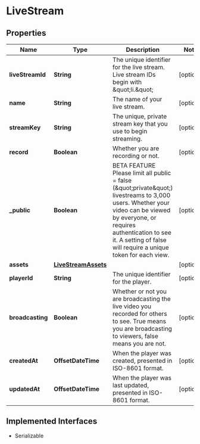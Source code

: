 

# LiveStream

## Properties

Name | Type | Description | Notes
------------ | ------------- | ------------- | -------------
**liveStreamId** | **String** | The unique identifier for the live stream. Live stream IDs begin with \&quot;li.\&quot; |  [optional]
**name** | **String** | The name of your live stream. |  [optional]
**streamKey** | **String** | The unique, private stream key that you use to begin streaming. |  [optional]
**record** | **Boolean** | Whether you are recording or not. |  [optional]
**_public** | **Boolean** | BETA FEATURE Please limit all public &#x3D; false (\&quot;private\&quot;) livestreams to 3,000 users. Whether your video can be viewed by everyone, or requires authentication to see it. A setting of false will require a unique token for each view. |  [optional]
**assets** | [**LiveStreamAssets**](LiveStreamAssets.md) |  |  [optional]
**playerId** | **String** | The unique identifier for the player. |  [optional]
**broadcasting** | **Boolean** | Whether or not you are broadcasting the live video you recorded for others to see. True means you are broadcasting to viewers, false means you are not. |  [optional]
**createdAt** | **OffsetDateTime** | When the player was created, presented in ISO-8601 format. |  [optional]
**updatedAt** | **OffsetDateTime** | When the player was last updated, presented in ISO-8601 format. |  [optional]


## Implemented Interfaces

* Serializable


